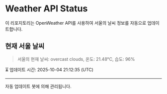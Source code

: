 
# Weather API Status

이 리포지토리는 OpenWeather API를 사용하여 서울의 날씨 정보를 자동으로 업데이트합니다.

## 현재 서울 날씨
> 서울의 현재 날씨: overcast clouds, 온도: 21.48°C, 습도: 96%

⏳ 업데이트 시간: 2025-10-04 21:12:35 (UTC)

---
자동 업데이트 봇에 의해 관리됩니다.
